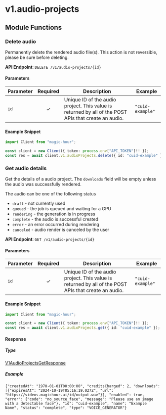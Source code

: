 # v1.audio-projects

## Module Functions

### Delete audio <a name="delete"></a>

Permanently delete the rendered audio file(s). This action is not reversible, please be sure before deleting.

**API Endpoint**: `DELETE /v1/audio-projects/{id}`

#### Parameters

| Parameter | Required | Description | Example |
|-----------|:--------:|-------------|--------|
| `id` | ✓ | Unique ID of the audio project. This value is returned by all of the POST APIs that create an audio. | `"cuid-example"` |

#### Example Snippet

```typescript
import Client from "magic-hour";

const client = new Client({ token: process.env["API_TOKEN"]!! });
const res = await client.v1.audioProjects.delete({ id: "cuid-example" });

```

### Get audio details <a name="get"></a>

Get the details of a audio project. The `downloads` field will be empty unless the audio was successfully rendered.

The audio can be one of the following status
- `draft` - not currently used
- `queued` - the job is queued and waiting for a GPU
- `rendering` - the generation is in progress
- `complete` - the audio is successful created
- `error` - an error occurred during rendering
- `canceled` - audio render is canceled by the user


**API Endpoint**: `GET /v1/audio-projects/{id}`

#### Parameters

| Parameter | Required | Description | Example |
|-----------|:--------:|-------------|--------|
| `id` | ✓ | Unique ID of the audio project. This value is returned by all of the POST APIs that create an audio. | `"cuid-example"` |

#### Example Snippet

```typescript
import Client from "magic-hour";

const client = new Client({ token: process.env["API_TOKEN"]!! });
const res = await client.v1.audioProjects.get({ id: "cuid-example" });

```

#### Response

##### Type
[V1AudioProjectsGetResponse](/src/types/v1-audio-projects-get-response.ts)

##### Example
`{"createdAt": "1970-01-01T00:00:00", "creditsCharged": 2, "downloads": [{"expiresAt": "2024-10-19T05:16:19.027Z", "url": "https://videos.magichour.ai/id/output.wav"}], "enabled": true, "error": {"code": "no_source_face", "message": "Please use an image with a detectable face"}, "id": "cuid-example", "name": "Example Name", "status": "complete", "type": "VOICE_GENERATOR"}`


